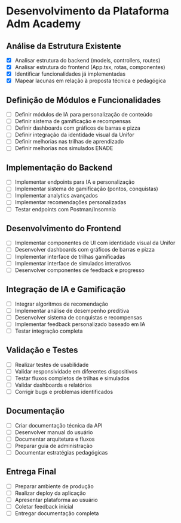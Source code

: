 # Desenvolvimento da Plataforma Adm Academy

## Análise da Estrutura Existente
- [x] Analisar estrutura do backend (models, controllers, routes)
- [x] Analisar estrutura do frontend (App.tsx, rotas, componentes)
- [x] Identificar funcionalidades já implementadas
- [x] Mapear lacunas em relação à proposta técnica e pedagógica

## Definição de Módulos e Funcionalidades
- [ ] Definir módulos de IA para personalização de conteúdo
- [ ] Definir sistema de gamificação e recompensas
- [ ] Definir dashboards com gráficos de barras e pizza
- [ ] Definir integração da identidade visual da Unifor
- [ ] Definir melhorias nas trilhas de aprendizado
- [ ] Definir melhorias nos simulados ENADE

## Implementação do Backend
- [ ] Implementar endpoints para IA e personalização
- [ ] Implementar sistema de gamificação (pontos, conquistas)
- [ ] Implementar analytics avançados
- [ ] Implementar recomendações personalizadas
- [ ] Testar endpoints com Postman/Insomnia

## Desenvolvimento do Frontend
- [ ] Implementar componentes de UI com identidade visual da Unifor
- [ ] Desenvolver dashboards com gráficos de barras e pizza
- [ ] Implementar interface de trilhas gamificadas
- [ ] Implementar interface de simulados interativos
- [ ] Desenvolver componentes de feedback e progresso

## Integração de IA e Gamificação
- [ ] Integrar algoritmos de recomendação
- [ ] Implementar análise de desempenho preditiva
- [ ] Desenvolver sistema de conquistas e recompensas
- [ ] Implementar feedback personalizado baseado em IA
- [ ] Testar integração completa

## Validação e Testes
- [ ] Realizar testes de usabilidade
- [ ] Validar responsividade em diferentes dispositivos
- [ ] Testar fluxos completos de trilhas e simulados
- [ ] Validar dashboards e relatórios
- [ ] Corrigir bugs e problemas identificados

## Documentação
- [ ] Criar documentação técnica da API
- [ ] Desenvolver manual do usuário
- [ ] Documentar arquitetura e fluxos
- [ ] Preparar guia de administração
- [ ] Documentar estratégias pedagógicas

## Entrega Final
- [ ] Preparar ambiente de produção
- [ ] Realizar deploy da aplicação
- [ ] Apresentar plataforma ao usuário
- [ ] Coletar feedback inicial
- [ ] Entregar documentação completa
